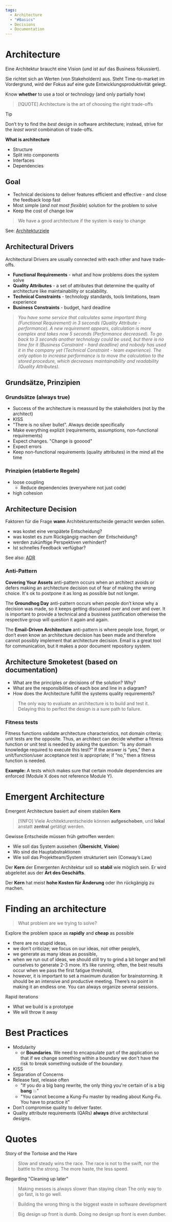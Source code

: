 ```yaml
---
tags:
  - Architecture
  - "#Basics"
  - Decisions
  - Documentation
---
```


# Architecture

Eine Architektur braucht eine Vision (und ist auf das Business fokussiert).

Sie richtet sich an Werten (von Stakeholdern) aus. Steht Time-to-market im Vordergrund, wird der Fokus auf eine gute Entwicklungsproduktivität gelegt.

Know __whether__ to use a tool or technology (and only partially how)

>[!QUOTE] Architecture is the art of choosing the right trade-offs

> [!TIP]
> Don’t try to find the _best_ design in software architecture; instead, strive for the _least worst_ combination of trade-offs.

**What is architecture**

* Structure
* Split into components
* Interfaces
* Dependencies 

## Goal

* Technical decisions to deliver features efficient and effective - and close the feedback loop fast
* Most simple (_and not most flexible_) solution for the problem to solve
* Keep the cost of change low

> We have a good architecture if the system is easy to change

See: [Architekturziele](isaqb.md#Architekturziele)

## Architectural Drivers

Architectural Drivers are usually connected with each other and have trade-offs.

- **Functional Requirements** - what and how problems does the system solve
- **Quality Attributes** - a set of attributes that determine the quality of architecture like maintainability or scalability.
- **Technical Constraints** - technology standards, tools limitations, team experience
- **Business Constraints** - budget, hard deadline

> _You have some service that calculates some important thing (Functional Requirement) in 3 seconds (Quality Attribute - performance). A new requirement appears, calculation is more complex and takes now 5 seconds (Performance decreased). To go back to 3 seconds another technology could be used, but there is no time for it (Business Constraint - hard deadline) and nobody has used it in the company yet (Technical Constraint - team experience). The only option to increase performance is to move the calculation to the stored procedure, which decreases maintainability and readability (Quality Attributes)._

## Grundsätze, Prinzipien
### Grundsätze (always true)

* Success of the architecture is meassurd by the stakeholders (not by the architect)
* KISS
* "There is no silver bullet". Always decide specifically
* Make everything explizit (requirements, assumptions, non-functional requirements)
* Expect changes. "Change is gooood"
* Expect errors
* Keep non-functional requirements (quality attributes) in the mind all the time

### Prinzipien (etablierte Regeln)

* loose coupling
    * Reduce dependencies (everywhere not just code)
* high cohesion

## Architecture Decision

Faktoren für die Frage __wann__ Architekturentscheide gemacht werden sollen.

* was kostet eine verspätete Entscheidung?
* was kostet es zum Rückgängig machen der Entscheidung?
* werden zukünftige Perspektiven verhindert?
* Ist schnelles Feedback verfügbar?

See also: [ADR](architectural-decision-records.md)

### Anti-Pattern

**Covering Your Assets**  anti-pattern occurs when an architect avoids or defers making an architecture decision out of fear of making the wrong choice. It's ok to postpone it as long as possible but not longer.

The **Groundhog Day** anti-pattern occurs when people don’t know why a decision was made, so it keeps getting discussed over and over and over. 
It is important to provide a technical and a business justification otherwise the respective group will question it again and again.

The **Email-Driven Architecture** anti-pattern is where people lose, forget, or don’t even know an architecture decision has been made and therefore cannot possibly implement that architecture decision. Email is a great tool for communication, but it makes a poor document repository system.

## Architecture Smoketest (based on documentation)

* What are the principles or decisions of the solution? Why?
* What are the responsibilities of each box and line in a diagram?
* How does the Architecture fulfill the systems quality requirements?

> The only way to evaluate an architecture is to build and test it. Delaying this to perfect the design is a sure path to failure.

### Fitness tests

Fitness functions validate architecture characteristics, not domain criteria; unit tests are the opposite. Thus, an architect can decide whether a fitness function or unit test is needed by asking the question: “Is any domain knowledge required to execute this test?” If the answer is “yes,” then a unit/function/user acceptance test is appropriate; if “no,” then a fitness function is needed.

**Example:**  A tests which makes sure that certain module dependencies are enforced (Module X does not reference Module Y). 

# Emergent Architecture

Emergent Architecture basiert auf einem stabilen __Kern__

> [!INFO] Viele Architekturentscheide können __aufgeschoben__, und __lokal__ anstatt __zentral__ getätigt werden.

Gewisse Entscheide müssen früh getroffen werden:

* Wie soll das System aussehen (__Übersicht__, __Vision__)
* Wo sind die Hauptabstraktionen
* Wie soll das Projektteam/System strukturiert sein (Conway’s Law)

Der __Kern__ der Emergenten Architektur soll so __stabil__ wie möglich sein. Er wird abgeleitet aus der __Art des Geschäfts__.

Der __Kern__ hat meist __hohe Kosten für Änderung__ oder ihn rückgängig zu machen.

# Finding an architecture

 > What problem are we trying to solve?
 
 Explore the problem space as **rapidly** and **cheap** as possible
 
- there are no stupid ideas,
- we don’t criticize; we focus on our ideas, not other people’s,
- we generate as many ideas as possible,
- when we run out of ideas, we should still try to grind a bit longer and tell ourselves to generate 2-3 more. It’s like running; often, the best results occur when we pass the first fatigue threshold,
- however, it is important to set a maximum duration for brainstorming. It should be an intensive and productive meeting. There’s no point in making it an endless one. You can always organize several sessions.

Rapid iterations

- What we build is a prototype
- We will throw it away

# Best Practices

- Modularity
	- or **Boundaries**. We need to encapsulate part of the application so that if we change something within a boundary we don't have the risk to break something outside of the boundary.
- KISS
- Separation of Concerns
- Release fast, release often 
	- "If you do a big bang rewrite, the only thing you're certain of is  a big **bang** 💥" 
	- "You cannot become a Kung-Fu master by reading about Kung-Fu. You have to practice it"
- Don’t compromise quality to deliver faster.
- Quality attribute requirements (QARs) **always** drive architectural designs.

# Quotes

Story of the Tortoise and the Hare

> Slow and steady wins the race.
> The race is not to the swift, nor the battle to the strong.
> The more haste, the less speed.


Regarding "Cleaning up later"

> Making messes is always slower than staying clean
> The only way to go fast, is to go well.

> Building the wrong thing is the biggest waste in software development

> Big design up front is dumb. Doing no design up front is even dumber.